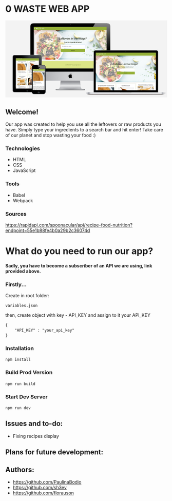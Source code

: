 # 0 WASTE WEB APP

![Screenshot](mockup.png)

## Welcome!
Our app was created to help you use all the leftovers or raw products you have. Simply type your ingredients to a search bar and hit enter! Take care of our planet and stop wasting your food :) 

### Technologies
* HTML
* CSS
* JavaScript

### Tools
* Babel
* Webpack

### Sources
https://rapidapi.com/spoonacular/api/recipe-food-nutrition?endpoint=55e1b88fe4b0a29b2c36074d

# What do you need to run our app?

#### Sadly, you have to become a subscriber of an API we are using, link provided above.

### Firstly... 
Create in root folder:
```
variables.json
```
then, create object with key - API_KEY and assign to it your API_KEY

```
{
    "API_KEY" : "your_api_key" 
}
```
### Installation

```
npm install
```

### Build Prod Version

```
npm run build
```

### Start Dev Server

```
npm run dev
```

## Issues and to-do:
* Fixing recipes display
## Plans for future development:

## Authors:
* https://github.com/PaulinaBodio
* https://github.com/sh3ev
* https://github.com/florauson